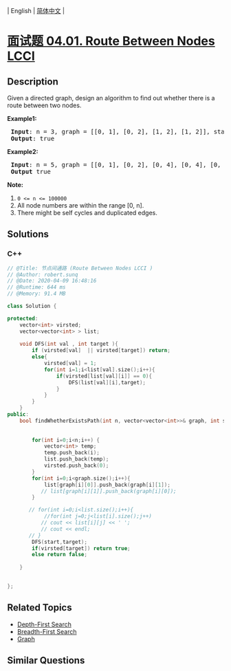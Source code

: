 
| English | [简体中文](README.md) |

# [面试题 04.01. Route Between Nodes LCCI ](https://leetcode.cn//problems/route-between-nodes-lcci/)

## Description

<p>Given a directed graph, design an algorithm to find out whether there is a route between two nodes.</p>

<p><strong>Example1:</strong></p>

<pre>
<strong> Input</strong>: n = 3, graph = [[0, 1], [0, 2], [1, 2], [1, 2]], start = 0, target = 2
<strong> Output</strong>: true
</pre>

<p><strong>Example2:</strong></p>

<pre>
<strong> Input</strong>: n = 5, graph = [[0, 1], [0, 2], [0, 4], [0, 4], [0, 1], [1, 3], [1, 4], [1, 3], [2, 3], [3, 4]], start = 0, target = 4
<strong> Output</strong> true
</pre>

<p><strong>Note: </strong></p>

<ol>
	<li><code>0 &lt;= n &lt;= 100000</code></li>
	<li>All node numbers are within the range [0, n].</li>
	<li>There might be self cycles and duplicated edges.</li>
</ol>


## Solutions


### C++

```C++
// @Title: 节点间通路 (Route Between Nodes LCCI )
// @Author: robert.sunq
// @Date: 2020-04-09 16:48:16
// @Runtime: 644 ms
// @Memory: 91.4 MB

class Solution {

protected:
    vector<int> virsted;    
    vector<vector<int> > list;
    
    void DFS(int val , int target ){
        if (virsted[val]  || virsted[target]) return;
        else{
            virsted[val] = 1;
            for(int i=1;i<list[val].size();i++){
                if(virsted[list[val][i]] == 0){
                    DFS(list[val][i],target);
                }
            }
        }
    }
public:
    bool findWhetherExistsPath(int n, vector<vector<int>>& graph, int start, int target) {
        
        
        for(int i=0;i<n;i++) {
            vector<int> temp;
            temp.push_back(i);
            list.push_back(temp);
            virsted.push_back(0);
        }
        for(int i=0;i<graph.size();i++){
            list[graph[i][0]].push_back(graph[i][1]);
           // list[graph[i][1]].push_back(graph[i][0]);
        }

       // for(int i=0;i<list.size();i++){
            //for(int j=0;j<list[i].size();j++)
           // cout << list[i][j] << ' ';
           // cout << endl;
       // }
        DFS(start,target);
        if(virsted[target]) return true;
        else return false;
    
    }      

    
};
```



## Related Topics

- [Depth-First Search](https://leetcode.cn//tag/depth-first-search)
- [Breadth-First Search](https://leetcode.cn//tag/breadth-first-search)
- [Graph](https://leetcode.cn//tag/graph)

## Similar Questions


